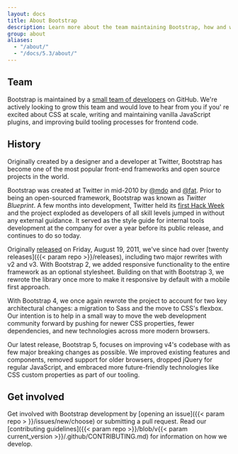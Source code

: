 ```yaml
---
layout: docs
title: About Bootstrap
description: Learn more about the team maintaining Bootstrap, how and why the project started, and how to get involved.
group: about
aliases:
  - "/about/"
  - "/docs/5.3/about/"
---
```


## Team

Bootstrap is maintained by
a [small team of developers](https://github.com/orgs/twbs/people) on GitHub.
We're actively looking to grow this team and would love to hear from you if you'
re excited about CSS at scale, writing and maintaining vanilla JavaScript
plugins, and improving build tooling processes for frontend code.

## History

Originally created by a designer and a developer at Twitter, Bootstrap has
become one of the most popular front-end frameworks and open source projects in
the world.

Bootstrap was created at Twitter in mid-2010 by [@mdo](https://twitter.com/mdo)
and [@fat](https://twitter.com/fat). Prior to being an open-sourced framework,
Bootstrap was known as _Twitter Blueprint_. A few months into development,
Twitter held
its [first Hack Week](https://blog.twitter.com/engineering/en_us/a/2010/hack-week)
and the project exploded as developers of all skill levels jumped in without any
external guidance. It served as the style guide for internal tools development
at the company for over a year before its public release, and continues to do so
today.

Originally [released](https://blog.twitter.com/developer/en_us/a/2011/bootstrap-twitter)
on <time datetime="2011-08-19 11:25">Friday, August 19, 2011</time>, we've since
had over [twenty releases]({{< param repo >}}/releases), including two major
rewrites with v2 and v3. With Bootstrap 2, we added responsive functionality to
the entire framework as an optional stylesheet. Building on that with Bootstrap
3, we rewrote the library once more to make it responsive by default with a
mobile first approach.

With Bootstrap 4, we once again rewrote the project to account for two key
architectural changes: a migration to Sass and the move to CSS's flexbox. Our
intention is to help in a small way to move the web development community
forward by pushing for newer CSS properties, fewer dependencies, and new
technologies across more modern browsers.

Our latest release, Bootstrap 5, focuses on improving v4's codebase with as few
major breaking changes as possible. We improved existing features and
components, removed support for older browsers, dropped jQuery for regular
JavaScript, and embraced more future-friendly technologies like CSS custom
properties as part of our tooling.

## Get involved

Get involved with Bootstrap development by [opening an issue]({{< param repo >
}}/issues/new/choose) or submitting a pull request. Read
our [contributing guidelines]({{< param repo >}}/blob/v{{< param
current_version >}}/.github/CONTRIBUTING.md) for information on how we develop.
